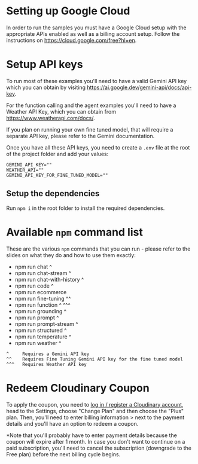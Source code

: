 # Setting up Google Cloud

In order to run the samples you must have a Google Cloud setup with the appropriate APIs enabled as well as a billing account setup. Follow the instructions on https://cloud.google.com/free?hl=en.

# Setup API keys

To run most of these examples you'll need to have a valid Gemini API key which you can obtain by visiting https://ai.google.dev/gemini-api/docs/api-key.

For the function calling and the agent examples you'll need to have a Weather API Key, which you can obtain from https://www.weatherapi.com/docs/.

If you plan on running your own fine tuned model, that will require a separate API key, please refer to the Gemini documentation.

Once you have all these API keys, you need to create a `.env` file at the root of the project folder and add your values:

```
GEMINI_API_KEY=""
WEATHER_API=""
GEMINI_API_KEY_FOR_FINE_TUNED_MODEL=""
```

## Setup the dependencies

Run `npm i` in the root folder to install the required dependencies.

# Available `npm` command list

These are the various `npm` commands that you can run - please refer to the slides on what they do and how to use them exactly:

- npm run chat ^
- npm run chat-stream ^
- npm run chat-with-history ^
- npm run code ^
- npm run ecommerce
- npm run fine-tuning ^^
- npm run function ^ ^^^
- npm run grounding ^
- npm run prompt ^
- npm run prompt-stream ^
- npm run structured ^
- npm run temperature ^
- npm run weather ^

```
^     Requires a Gemini API key
^^    Requires Fine Tuning Gemini API key for the fine tuned model
^^^   Requires Weather API key
```

# Redeem Cloudinary Coupon

To apply the coupon, you need to [log in / register a Cloudinary account](https://cloudinary.com/users/register_free), head to the Settings, choose "Change Plan" and then choose the "Plus" plan. Then, you'll need to enter billing information > next to the payment details and you'll have an option to redeem a coupon.

\*Note that you'll probably have to enter payment details because the coupon will expire after 1 month. In case you don't want to continue on a paid subscription, you'll need to cancel the subscription (downgrade to the Free plan) before the next billing cycle begins.
